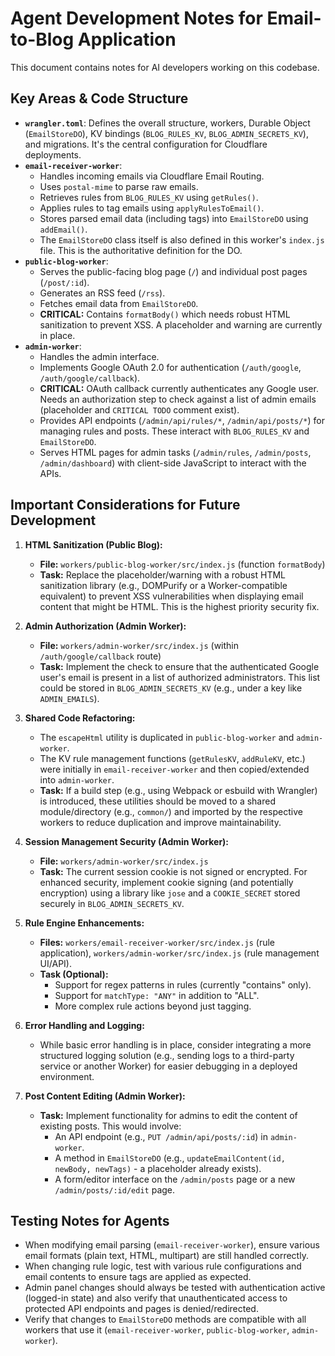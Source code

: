 # Agent Development Notes for Email-to-Blog Application

This document contains notes for AI developers working on this codebase.

## Key Areas & Code Structure

*   **`wrangler.toml`**: Defines the overall structure, workers, Durable Object (`EmailStoreDO`), KV bindings (`BLOG_RULES_KV`, `BLOG_ADMIN_SECRETS_KV`), and migrations. It's the central configuration for Cloudflare deployments.
*   **`email-receiver-worker`**:
    *   Handles incoming emails via Cloudflare Email Routing.
    *   Uses `postal-mime` to parse raw emails.
    *   Retrieves rules from `BLOG_RULES_KV` using `getRules()`.
    *   Applies rules to tag emails using `applyRulesToEmail()`.
    *   Stores parsed email data (including tags) into `EmailStoreDO` using `addEmail()`.
    *   The `EmailStoreDO` class itself is also defined in this worker's `index.js` file. This is the authoritative definition for the DO.
*   **`public-blog-worker`**:
    *   Serves the public-facing blog page (`/`) and individual post pages (`/post/:id`).
    *   Generates an RSS feed (`/rss`).
    *   Fetches email data from `EmailStoreDO`.
    *   **CRITICAL:** Contains `formatBody()` which needs robust HTML sanitization to prevent XSS. A placeholder and warning are currently in place.
*   **`admin-worker`**:
    *   Handles the admin interface.
    *   Implements Google OAuth 2.0 for authentication (`/auth/google`, `/auth/google/callback`).
    *   **CRITICAL:** OAuth callback currently authenticates any Google user. Needs an authorization step to check against a list of admin emails (placeholder and `CRITICAL TODO` comment exist).
    *   Provides API endpoints (`/admin/api/rules/*`, `/admin/api/posts/*`) for managing rules and posts. These interact with `BLOG_RULES_KV` and `EmailStoreDO`.
    *   Serves HTML pages for admin tasks (`/admin/rules`, `/admin/posts`, `/admin/dashboard`) with client-side JavaScript to interact with the APIs.

## Important Considerations for Future Development

1.  **HTML Sanitization (Public Blog):**
    *   **File:** `workers/public-blog-worker/src/index.js` (function `formatBody`)
    *   **Task:** Replace the placeholder/warning with a robust HTML sanitization library (e.g., DOMPurify or a Worker-compatible equivalent) to prevent XSS vulnerabilities when displaying email content that might be HTML. This is the highest priority security fix.

2.  **Admin Authorization (Admin Worker):**
    *   **File:** `workers/admin-worker/src/index.js` (within `/auth/google/callback` route)
    *   **Task:** Implement the check to ensure that the authenticated Google user's email is present in a list of authorized administrators. This list could be stored in `BLOG_ADMIN_SECRETS_KV` (e.g., under a key like `ADMIN_EMAILS`).

3.  **Shared Code Refactoring:**
    *   The `escapeHtml` utility is duplicated in `public-blog-worker` and `admin-worker`.
    *   The KV rule management functions (`getRulesKV`, `addRuleKV`, etc.) were initially in `email-receiver-worker` and then copied/extended into `admin-worker`.
    *   **Task:** If a build step (e.g., using Webpack or esbuild with Wrangler) is introduced, these utilities should be moved to a shared module/directory (e.g., `common/`) and imported by the respective workers to reduce duplication and improve maintainability.

4.  **Session Management Security (Admin Worker):**
    *   **File:** `workers/admin-worker/src/index.js`
    *   **Task:** The current session cookie is not signed or encrypted. For enhanced security, implement cookie signing (and potentially encryption) using a library like `jose` and a `COOKIE_SECRET` stored securely in `BLOG_ADMIN_SECRETS_KV`.

5.  **Rule Engine Enhancements:**
    *   **Files:** `workers/email-receiver-worker/src/index.js` (rule application), `workers/admin-worker/src/index.js` (rule management UI/API).
    *   **Task (Optional):**
        *   Support for regex patterns in rules (currently "contains" only).
        *   Support for `matchType: "ANY"` in addition to "ALL".
        *   More complex rule actions beyond just tagging.

6.  **Error Handling and Logging:**
    *   While basic error handling is in place, consider integrating a more structured logging solution (e.g., sending logs to a third-party service or another Worker) for easier debugging in a deployed environment.

7.  **Post Content Editing (Admin Worker):**
    *   **Task:** Implement functionality for admins to edit the content of existing posts. This would involve:
        *   An API endpoint (e.g., `PUT /admin/api/posts/:id`) in `admin-worker`.
        *   A method in `EmailStoreDO` (e.g., `updateEmailContent(id, newBody, newTags)` - a placeholder already exists).
        *   A form/editor interface on the `/admin/posts` page or a new `/admin/posts/:id/edit` page.

## Testing Notes for Agents

*   When modifying email parsing (`email-receiver-worker`), ensure various email formats (plain text, HTML, multipart) are still handled correctly.
*   When changing rule logic, test with various rule configurations and email contents to ensure tags are applied as expected.
*   Admin panel changes should always be tested with authentication active (logged-in state) and also verify that unauthenticated access to protected API endpoints and pages is denied/redirected.
*   Verify that changes to `EmailStoreDO` methods are compatible with all workers that use it (`email-receiver-worker`, `public-blog-worker`, `admin-worker`).
```
